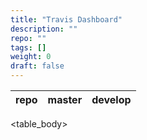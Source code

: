 ```yaml
---
title: "Travis Dashboard"
description: ""
repo: ""
tags: []
weight: 0
draft: false
---
```


| repo | master | develop|
|:------|--------|--------|
<table_body>